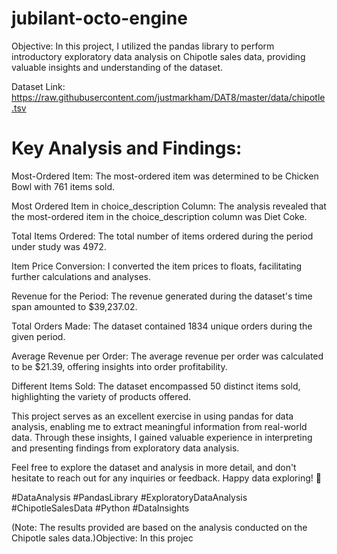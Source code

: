 # jubilant-octo-engine

Objective: In this project, I utilized the pandas library to perform introductory exploratory data analysis on Chipotle sales data, providing valuable insights and understanding of the dataset.

Dataset Link: https://raw.githubusercontent.com/justmarkham/DAT8/master/data/chipotle.tsv 

# Key Analysis and Findings:

Most-Ordered Item:
The most-ordered item was determined to be Chicken Bowl with 761 items sold.

Most Ordered Item in choice_description Column:
The analysis revealed that the most-ordered item in the choice_description column was Diet Coke.

Total Items Ordered:
The total number of items ordered during the period under study was 4972.

Item Price Conversion:
I converted the item prices to floats, facilitating further calculations and analyses.

Revenue for the Period:
The revenue generated during the dataset's time span amounted to $39,237.02.

Total Orders Made:
The dataset contained 1834 unique orders during the given period.

Average Revenue per Order:
The average revenue per order was calculated to be $21.39, offering insights into order profitability.

Different Items Sold:
The dataset encompassed 50 distinct items sold, highlighting the variety of products offered.

This project serves as an excellent exercise in using pandas for data analysis, enabling me to extract meaningful information from real-world data. Through these insights, I gained valuable experience in interpreting and presenting findings from exploratory data analysis.

Feel free to explore the dataset and analysis in more detail, and don't hesitate to reach out for any inquiries or feedback. Happy data exploring! 🚀

#DataAnalysis #PandasLibrary #ExploratoryDataAnalysis #ChipotleSalesData #Python #DataInsights

(Note: The results provided are based on the analysis conducted on the Chipotle sales data.)Objective: In this projec

